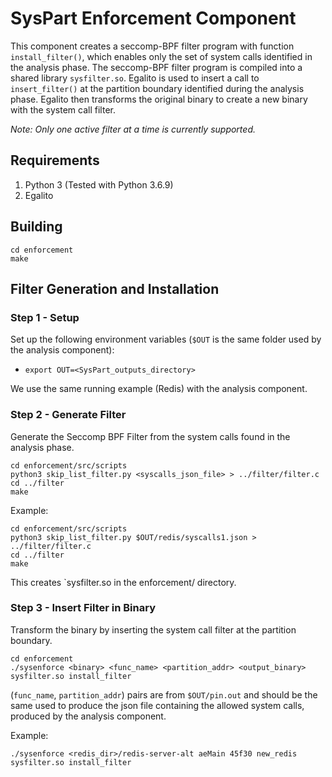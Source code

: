 # SysPart Enforcement Component

This component creates a seccomp-BPF filter program with function `install_filter()`, which enables only the set of system calls identified in the analysis phase. The seccomp-BPF filter program is compiled into a shared library `sysfilter.so`. Egalito is used to insert a call to `insert_filter()` at the partition boundary identified during the analysis phase. Egalito then transforms the original binary to create a new binary with the system call filter.

_Note: Only one active filter at a time is currently supported._


## Requirements

1. Python 3 (Tested with Python 3.6.9)
2. Egalito

## Building

```
cd enforcement
make
```


## Filter Generation and Installation


### Step 1 - Setup

Set up the following environment variables (`$OUT` is the same folder used by the analysis component):

- `export OUT=<SysPart_outputs_directory>`

We use the same running example (Redis) with the analysis component.

### Step 2 - Generate Filter

Generate the Seccomp BPF Filter from the system calls found in the analysis phase.

```
cd enforcement/src/scripts
python3 skip_list_filter.py <syscalls_json_file> > ../filter/filter.c
cd ../filter
make
```

Example:

```
cd enforcement/src/scripts
python3 skip_list_filter.py $OUT/redis/syscalls1.json > ../filter/filter.c
cd ../filter
make
```

This creates `sysfilter.so in the enforcement/ directory.



### Step 3 - Insert Filter in Binary

Transform the binary by inserting the system call filter at the partition boundary.

```
cd enforcement
./sysenforce <binary> <func_name> <partition_addr> <output_binary> sysfilter.so install_filter
```

(`func_name`, `partition_addr`) pairs are from `$OUT/pin.out` and should be the same used to produce the json file containing the allowed system calls, produced by the analysis component.

Example:

```
./sysenforce <redis_dir>/redis-server-alt aeMain 45f30 new_redis sysfilter.so install_filter
```
